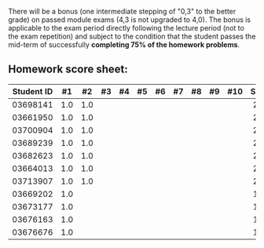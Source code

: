 There will be a bonus (one intermediate stepping of "0,3" to the better grade) on passed module exams (4,3 is not upgraded to 4,0). The bonus is applicable to the exam period directly following the lecture period (not to the exam repetition) and subject to the condition that the student passes the mid-term of successfully **completing 75% of the homework problems**.


## Homework score sheet:

| Student ID |  #1  |  #2  |  #3  |  #4  |  #5  |  #6  |  #7  |  #8  |  #9  | #10  | Sum  |
| ---------- | :--: | :--: | :--: | :--: | :--: | :--: | :--: | :--: | :--: | :--: | :--: |
| 03698141   | 1.0  | 1.0  |      |      |      |      |      |      |      |      | 2.0  |
| 03661950   | 1.0  | 1.0  |      |      |      |      |      |      |      |      | 2.0  |
| 03700904   | 1.0  | 1.0  |      |      |      |      |      |      |      |      | 2.0  |
| 03689239   | 1.0  | 1.0  |      |      |      |      |      |      |      |      | 2.0  |
| 03682623   | 1.0  | 1.0  |      |      |      |      |      |      |      |      | 2.0  |
| 03664013   | 1.0  | 1.0  |      |      |      |      |      |      |      |      | 2.0  |
| 03713907   | 1.0  | 1.0  |      |      |      |      |      |      |      |      | 2.0  |
| 03669202   | 1.0  |      |      |      |      |      |      |      |      |      | 1.0  |
| 03673177   | 1.0  |      |      |      |      |      |      |      |      |      | 1.0  |
| 03676163   | 1.0  |      |      |      |      |      |      |      |      |      | 1.0  |
| 03676676   | 1.0  |      |      |      |      |      |      |      |      |      | 1.0  |

